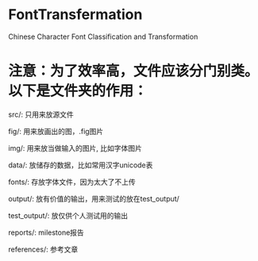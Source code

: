 # FontTransfermation
Chinese Character Font Classification and Transformation

# 注意：为了效率高，文件应该分门别类。以下是文件夹的作用：

src/: 只用来放源文件

fig/: 用来放画出的图，.fig图片

img/: 用来放当做输入的图片, 比如字体图片

data/: 放储存的数据，比如常用汉字unicode表

fonts/: 存放字体文件，因为太大了不上传

output/: 放有价值的输出，用来测试的放在test_output/

test_output/: 放仅供个人测试用的输出

reports/: milestone报告

references/: 参考文章
